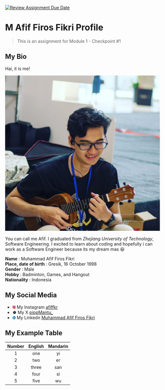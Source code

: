 [![Review Assignment Due Date](https://classroom.github.com/assets/deadline-readme-button-24ddc0f5d75046c5622901739e7c5dd533143b0c8e959d652212380cedb1ea36.svg)](https://classroom.github.com/a/bwEfZG3u)
# M Afif Firos Fikri Profile
> This is an assignment for Module 1 - Checkpoint #1

## My Bio
Hai, it is me!

![Afif Photo](assets/Me.jpeg)

You can call me Afif. I graduated from *Zhejiang University of Technology*, Software Engineering. I excited to learn about coding and hopefully i can work as a Software Engineer because its my dream mas :satisfied:

**Name**                  : Muhammad Afif Firos Fikri\
**Place, date of birth**  : Gresik, 16 October 1998\
**Gender**                : Male\
**Hobby**                 : Badminton, Games, and Hangout\
**Nationality**           : Indonesia

## My Social Media
* <img src="assets/Instagram.png" height="10"> My Instagram [afiffkr](https://www.instagram.com/afiffkr/)
* <img src="assets/Twitter.png" height="10"> My X [pippMantu_](https://twitter.com/pippMantu_)
* <img src="assets/Linkedn.png" height="10"> My Linkedn [Muhammad Afif Firos Fikri](https://www.linkedin.com/in/afiffikri/)

## My Example Table
| Number | English | Mandarin |
| :----: | :-----: | :------: |
|   1    |   one   |    yi    |
|   2    |   two   |    er    |
|   3    |  three  |   san    |
|   4    |  four   |    si    |
|   5    |  five   |    wu    |